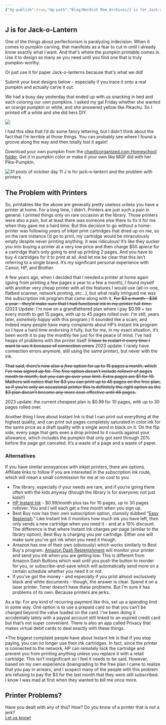 ```yaml
---
{"dg-publish":true,"dg-path":"Blog/Nerdish Mom Archives/J is for Jack-o-Lantern.md","permalink":"/blog/nerdish-mom-archives/j-is-for-jack-o-lantern/","title":"J is for Jack-o-Lantern ~and~ the Problem with Printers","tags":["homeschool"],"noteIcon":""}
---
```



## J is for Jack-o-Lantern

One of the things about perfectionism is paralyzing indecision. When it comes to pumpkin carving, that manifests as a fear to cut in until I already know exactly what I want. And that's where the pumpkin printable comes in. Use it to design as many as you need until you find one that is truly pumpkin-worthy.

Or just use it for paper Jack-o-lanterns because that's what we did!

Submit your best designs below - especially if you trace it onto a real pumpkin and actually carve it out.

We had a busy day yesterday that ended up with us snacking in bed and each coloring our own pumpkins. I asked my gal Friday whether she wanted an orange pumpkin or white, and she answered yellow like Pikachu. So I printed off a white and she did hers DIY.

![](https://i.imgur.com/Oz8nVer.jpg)

I had this idea that I’d do some fancy lettering, but I didn’t think about the fact that I’m terrible at those things. You can probably see where I found a groove along the way and then totally lost it again!

Download your own pumpkin from the [chaoticorganized.com Homeschool folder](https://drive.google.com/folderview?id=1IeXjASuw4XsMoFqg1Mbo-B_11j_sHil-). Get it in pumpkin color or make it your own like MGF did with her Pika-Pumpkin.

![31 posts of october day 11 J is for jack-o-lantern and the problem with printers](https://i.imgur.com/iBT6EPg.png)

## The Problem with Printers

So, printables like the above are generally pretty useless unless you have a printer at home. For a long time, I didn’t. Printers are just such a pain in general. I printed things only on rare occasion at the library. Those printers were also a pain, but at least there was someone else there to fix it for me when they gave me a hard time. But this decision to go without a home-printer was following _years_ of inkjet print cartridges that dried up on me, so on the rare instance I’d go to print, my cartridge would be miraculously empty despite never printing anything. It was ridiculous! It’s like they sucker you into buying a printer at a very low price and then charge $50 apiece for a cartridge that’s only going to end up printing 2 pages. And you have to buy 4 cartridges for it to print at all. And let me be clear that this isn’t referring to a single brand. It’s my significant personal experience with Canon, HP, and Brother.

A few years ago, when I decided that I needed a printer at home again (going from printing a few pages a year to a few a month), I found myself with another very cheap printer with all the features I would use (all-in-one, flatbed scanner, network printing, etc...), but what really intrigued me was the subscription ink program that came along with it. ~~For $3 a month - $36 a year - they’d make sure that I had functional ink in my printer full-time.~~ (2023 Update: I'm now on a grandfathered plan where I pay $0.99 + tax every month to get 15 pages, with up to 45 pages rolled over. I'm still, years later, *extremely happy* with this program.) 
It sounded like a scam, and indeed many people have many complaints about HP’s Instant Ink program so I have a hard time endorsing it fully, but for me, in my exact situation, it’s been worth it to pay the monthly fee just for the peace of mind. I’ve had heaps of problems with the printer itself (~~I have to restart it every time I want to use it because of connection errors~~ 2023 update: I rarely have connection errors anymore, still using the same printer), but never with the ink.

~~That said, there’s now also a _free_ option for up to 15 pages a month, which I’ve now signed up for. The free option doesn’t include rollover of pages month to month, but you can go over your limit. Extra pages are $1 for 10. Mathers will notice that for $3 you can print up to 45 pages on the free plan, so if you’re only an occasional printer this is definitely the right option as the $3 plan doesn’t become any more cost-effective until 46 pages.~~

2023 update: the current cheapest plan is $0.99 for 10 pages, with up to 30 pages rolled over.

Another thing I love about Instant Ink is that I can print out everything at the highest quality, and can print out pages completely saturated in color ink for the same price as a draft quality with a single word in black on it. On the flip side, every page that gets even a drop printed to it counts against your allowance, which includes the pumpkin that only got sent through 20% before the page got canceled. It’s a waste of a page and a waste of paper.  


### Alternatives

If you have similar annoyances with inkjet printers, there are options. Affiliate links to follow if you are interested in the subscription ink route, which will mean a small commission for me at no cost to you.

- The library, especially if your needs are rare, and if you’re going there often with the kids anyway (though the library is for everyone; not just kids!!)
- [HP Instant Ink](https://try.hpinstantink.com/fQpqC) - $0.99/month plus tax for 10 pages, up to 30 pages rollover. You and I will each get a free month when you sign up.
- Best Buy now has their own subscription option, clumsily dubbed “[Easy Replenish](https://bestbuy.7tiv.net/V3Wrk).” Like Instant Ink it monitors how much ink you have left, then only sends a new cartridge when you need it - and at a 10% discount. The difference is that where Instant Ink charges per page (similar to the library option), Best Buy is charging you per cartridge. Either one will make sure you’ve got ink when you need it though.
- Amazon has one of their own (obviously) which works similarly to Best Buy's program. [Amazon Dash Replenishment](https://amzn.to/2M7zP9Y) will monitor your printer and send you ink when you are getting low. This is different from Amazon Dash Buttons which wait until you push the button to reorder for you, or subscribe-and-save which will automatically send more on a certain schedule whether you need it or not.
- If you’ve got the money - and especially if you print almost exclusively black and white documents - though, the answer is clear. Spend it on a laser printer. Toner doesn’t have these problems. But I’m sure it has problems of its own. Because printers are jerks.

  
As a tip: For any kind of recurring payment like this, set up a spending limit in some way. One option is to use a prepaid card so that you can’t be charged beyond the value loaded on the card. I’ve been doing it accidentally lately with a paypal account still linked to an expired credit card but that’s not super convenient. There is also an app called Privacy that makes virtual debit cards to deal exactly with these things. 

\*The biggest complaint people have about Instant Ink is that if you stop paying, you can no longer use their ink cartridges. In fact, since the printer is connected to the network, HP can remotely lock the cartridge and prevent you from printing anything unless you replace it with a retail cartridge. This isn’t insignificant so I feel it needs to be said. However, based on my own experience downgrading to the free plan I came to realize that you pay in arrears, and I suspect many of the people with this problem are refusing to pay the $3 for the last month that they were still subscribed. I know I was mad at first when they wanted to bill me once more.  

## Printer Problems?

Have you dealt with any of this? How? Do you know of a printer that is not a jerk?  
[Let us know!](https://discord.gg/JkPbnhb)
